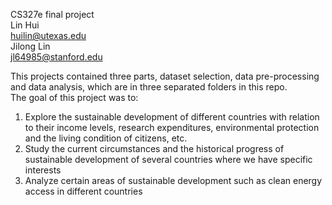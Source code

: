 CS327e final project\
Lin Hui\
huilin@utexas.edu\
Jilong Lin\
jl64985@stanford.edu

This projects contained three parts, dataset selection, data pre-processing and data analysis, which are in three separated folders in this repo.\
The goal of this project was to: 
1. Explore the sustainable development of different countries with relation to their income levels, research expenditures, environmental protection and the living condition of citizens, etc.
2. Study the current circumstances and the historical progress of sustainable development of several countries where we have specific interests
3. Analyze certain areas of sustainable development such as clean energy access in different countries
